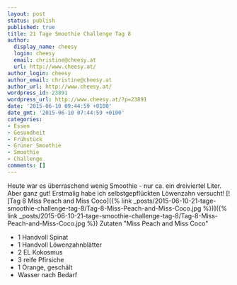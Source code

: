 ```yaml
---
layout: post
status: publish
published: true
title: 21 Tage Smoothie Challenge Tag 8
author:
  display_name: cheesy
  login: cheesy
  email: christine@cheesy.at
  url: http://www.cheesy.at/
author_login: cheesy
author_email: christine@cheesy.at
author_url: http://www.cheesy.at/
wordpress_id: 23891
wordpress_url: http://www.cheesy.at/?p=23891
date: '2015-06-10 09:44:59 +0100'
date_gmt: '2015-06-10 07:44:59 +0100'
categories:
- Essen
- Gesundheit
- Frühstück
- Grüner Smoothie
- Smoothie
- Challenge
comments: []
---
```

Heute war es überraschend wenig Smoothie - nur ca. ein dreiviertel Liter. Aber ganz gut! Erstmalig habe ich selbstgepflückten Löwenzahn versucht!
[![Tag 8 Miss Peach and Miss Coco]({% link _posts/2015-06-10-21-tage-smoothie-challenge-tag-8/Tag-8-Miss-Peach-and-Miss-Coco.jpg %})]({% link _posts/2015-06-10-21-tage-smoothie-challenge-tag-8/Tag-8-Miss-Peach-and-Miss-Coco.jpg %})
Zutaten "Miss Peach and Miss Coco"
- 1 Handvoll Spinat
- 1 Handvoll Löwenzahnblätter
- 2 EL Kokosmus
- 3 reife Pfirsiche
- 1 Orange, geschält
- Wasser nach Bedarf
